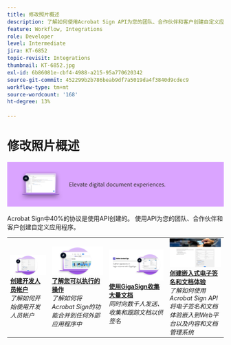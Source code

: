 ```yaml
---
title: 修改照片概述
description: 了解如何使用Acrobat Sign API为您的团队、合作伙伴和客户创建自定义应用程序
feature: Workflow, Integrations
role: Developer
level: Intermediate
jira: KT-6852
topic-revisit: Integrations
thumbnail: KT-6852.jpg
exl-id: 6b86081e-cbf4-4988-a215-95a770620342
source-git-commit: 452299b2b786beab9df7a5019da4f3840d9cdec9
workflow-type: tm+mt
source-wordcount: '168'
ht-degree: 13%

---
```


# 修改照片概述

![签名“修改照片”图像](../assets/Hero-Develop.png)

Acrobat Sign中40%的协议是使用API创建的。 使用API为您的团队、合作伙伴和客户创建自定义应用程序。

<table style="table-layout:fixed">
<tr>
  <td>
    <a href="https://www.adobe.io/apis/documentcloud/sign.html" target="_blank">
      <img alt="创建开发人员帐户" src="../assets/Develop_Getting-Started.png" />
    </a>
    <div>
    <a href="https://www.adobe.io/apis/documentcloud/sign.html" target="_blank"><strong>创建开发人员帐户</strong></a>
    </div>
    <em>了解如何开始使用开发人员帐户</em>
    <br>
  </td>
  <td>
    <a href="https://www.adobe.io/apis/documentcloud/sign/docs.html" target="_blank">
      <img alt="了解您可以执行的操作" src="../assets/Develop_Learn.png" />
    </a>
    <div>
    <a href="https://www.adobe.io/apis/documentcloud/sign/docs.html" target="_blank"><strong>了解您可以执行的操作</strong></a>
    </div>
    <em>了解如何将Acrobat Sign的功能合并到任何外部应用程序中</em>
    <br>
  </td>  
  <td>
    <a href="gigasign.md">
      <img alt="使用GigaSign收集大量文档" src="../assets/gigasign.jpg" />
    </a>
    <div>
    <a href="gigasign.md"><strong>使用GigaSign收集大量文档</strong></a>
    </div>
    <em>同时向数千人发送、收集和跟踪文档以供签名</em>
    <br>
  </td>
   <td>
    <a href="embeddedesignature.md">
      <img alt="创建嵌入式电子签名和文档体验" src="assets/embeddedesignature/EmbedPart1_thumb.png" />
    </a>
    <div>
    <a href="embeddedesignature.md"><strong>创建嵌入式电子签名和文档体验</strong></a>
    </div>
    <em>了解如何使用Acrobat Sign API将电子签名和文档体验嵌入到Web平台以及内容和文档管理系统</em>
    <br>
  </td>
</tr>
</table>
